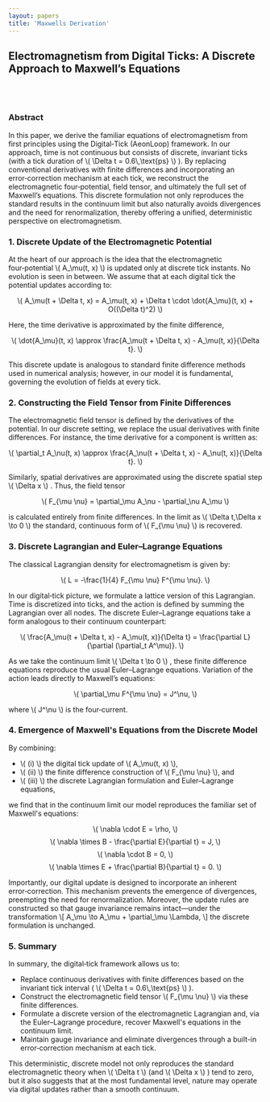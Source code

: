 ```yaml
---
layout: papers
title: 'Maxwells Derivation'
---
```


<div>
  <h2>
    Electromagnetism from Digital Ticks: A Discrete Approach to Maxwell’s
    Equations
  </h2>
  <br />
  <br />
  <h3>Abstract</h3>
  <p>
    In this paper, we derive the familiar equations of electromagnetism from
    first principles using the Digital‑Tick (AeonLoop) framework. In our
    approach, time is not continuous but consists of discrete, invariant ticks
    (with a tick duration of
    <span class="math inline">\( \Delta t = 0.6\,\text{ps} \)</span>
    ). By replacing conventional derivatives with finite differences and
    incorporating an error‑correction mechanism at each tick, we reconstruct the
    electromagnetic four‑potential, field tensor, and ultimately the full set of
    Maxwell’s equations. This discrete formulation not only reproduces the
    standard results in the continuum limit but also naturally avoids
    divergences and the need for renormalization, thereby offering a unified,
    deterministic perspective on electromagnetism.
  </p>

  <h3>1. Discrete Update of the Electromagnetic Potential</h3>
  <p>
    At the heart of our approach is the idea that the electromagnetic
    four‑potential \( A_\mu(t, x) \) is updated only at discrete tick instants.
    No evolution is seen in between. We assume that at each digital tick the
    potential updates according to:
  </p>
  <div class="math display">
    \( A_\mu(t + \Delta t, x) = A_\mu(t, x) + \Delta t \cdot \dot{A_\mu}(t, x) +
    O((\Delta t)^2) \)
  </div>
  <p>Here, the time derivative is approximated by the finite difference,</p>
  <div class="math display">
    \( \dot{A_\mu}(t, x) \approx \frac{A_\mu(t + \Delta t, x) - A_\mu(t,
    x)}{\Delta t}. \)
  </div>
  <p>
    This discrete update is analogous to standard finite difference methods used
    in numerical analysis; however, in our model it is fundamental, governing
    the evolution of fields at every tick.
  </p>

  <h3>2. Constructing the Field Tensor from Finite Differences</h3>
  <p>
    The electromagnetic field tensor is defined by the derivatives of the
    potential. In our discrete setting, we replace the usual derivatives with
    finite differences. For instance, the time derivative for a component is
    written as:
  </p>
  <div class="math display">
    \( \partial_t A_\nu(t, x) \approx \frac{A_\nu(t + \Delta t, x) - A_\nu(t,
    x)}{\Delta t}. \)
  </div>
  <p>
    Similarly, spatial derivatives are approximated using the discrete spatial
    step
    <span class="math inline">\( \Delta x \)</span>
    . Thus, the field tensor
  </p>
  <div class="math display">
    \( F_{\mu \nu} = \partial_\mu A_\nu - \partial_\nu A_\mu \)
  </div>
  <p>
    is calculated entirely from finite differences. In the limit as
    <span class="math inline">\( \Delta t,\Delta x \to 0 \)</span>
    the standard, continuous form of \( F_{\mu \nu} \) is recovered.
  </p>

  <h3>3. Discrete Lagrangian and Euler–Lagrange Equations</h3>
  <p>The classical Lagrangian density for electromagnetism is given by:</p>
  <div class="math display">
    \( L = -\frac{1}{4} F_{\mu \nu} F^{\mu \nu}. \)
  </div>
  <p>
    In our digital‑tick picture, we formulate a lattice version of this
    Lagrangian. Time is discretized into ticks, and the action is defined by
    summing the Lagrangian over all nodes. The discrete Euler–Lagrange equations
    take a form analogous to their continuum counterpart:
  </p>
  <div class="math display">
    \( \frac{A_\mu(t + \Delta t, x) - A_\mu(t, x)}{\Delta t} = \frac{\partial
    L}{\partial (\partial_t A^\mu)}. \)
  </div>
  <p>
    As we take the continuum limit
    <span class="math inline">\( \Delta t \to 0 \)</span>
    , these finite difference equations reproduce the usual Euler–Lagrange
    equations. Variation of the action leads directly to Maxwell’s equations:
  </p>
  <div class="math display">\( \partial_\mu F^{\mu \nu} = J^\nu, \)</div>
  <p>where \( J^\nu \) is the four‑current.</p>

  <h3>4. Emergence of Maxwell's Equations from the Discrete Model</h3>
  <p>By combining:</p>
  <ul>
    <li>\( (i) \) the digital tick update of \( A_\mu(t, x) \),</li>
    <li>
      \( (ii) \) the finite difference construction of \( F_{\mu \nu} \), and
    </li>
    <li>
      \( (iii) \) the discrete Lagrangian formulation and Euler–Lagrange
      equations,
    </li>
  </ul>
  <p>
    we find that in the continuum limit our model reproduces the familiar set of
    Maxwell's equations:
  </p>
  <div class="math display">\( \nabla \cdot E = \rho, \)</div>
  <div class="math display">
    \( \nabla \times B - \frac{\partial E}{\partial t} = J, \)
  </div>
  <div class="math display">\( \nabla \cdot B = 0, \)</div>
  <div class="math display">
    \( \nabla \times E + \frac{\partial B}{\partial t} = 0. \)
  </div>
  <p>
    Importantly, our digital update is designed to incorporate an inherent
    error‑correction. This mechanism prevents the emergence of divergences,
    preempting the need for renormalization. Moreover, the update rules are
    constructed so that gauge invariance remains intact—under the transformation
    \[ A_\mu \to A_\mu + \partial_\mu \Lambda, \] the discrete formulation is
    unchanged.
  </p>

  <h3>5. Summary</h3>
  <p>In summary, the digital‑tick framework allows us to:</p>
  <ul>
    <li>
      Replace continuous derivatives with finite differences based on the
      invariant tick interval (
      <span class="math inline">\( \Delta t = 0.6\,\text{ps} \)</span>
      ).
    </li>
    <li>
      Construct the electromagnetic field tensor \( F_{\mu \nu} \) via these
      finite differences.
    </li>
    <li>
      Formulate a discrete version of the electromagnetic Lagrangian and, via
      the Euler–Lagrange procedure, recover Maxwell's equations in the continuum
      limit.
    </li>
    <li>
      Maintain gauge invariance and eliminate divergences through a built-in
      error‑correction mechanism at each tick.
    </li>
  </ul>
  <p>
    This deterministic, discrete model not only reproduces the standard
    electromagnetic theory when
    <span class="math inline">\( \Delta t \)</span>
    (and
    <span class="math inline">\( \Delta x \)</span>
    ) tend to zero, but it also suggests that at the most fundamental level,
    nature may operate via digital updates rather than a smooth continuum.
  </p>
</div>

